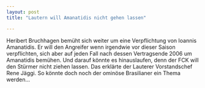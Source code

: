 ```yaml
---
layout: post
title: "Lautern will Amanatidis nicht gehen lassen"

---
```


Heribert Bruchhagen bemüht sich weiter um eine Verpflichtung von Ioannis Amanatidis. Er will den Angreifer wenn irgendwie vor dieser Saison verpflichten, sich aber auf jeden Fall nach dessen Vertragsende 2006 um Amanatidis bemühen. Und darauf könnte es hinauslaufen, denn der FCK will den Stürmer nicht ziehen lassen. Das erklärte der Lauterer Vorstandschef Rene Jäggi. So könnte doch noch der ominöse Brasilianer ein Thema werden...


